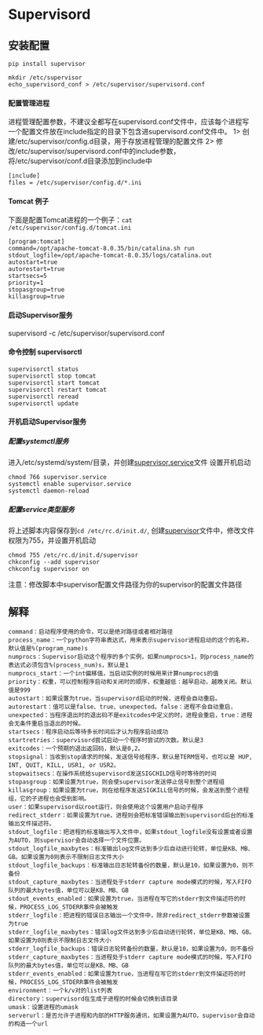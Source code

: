 # Supervisord

## 安装配置
```
pip install supervisor

mkdir /etc/supervisor
echo_supervisord_conf > /etc/supervisor/supervisord.conf 
```


#### 配置管理进程

进程管理配置参数，不建议全都写在supervisord.conf文件中，应该每个进程写一个配置文件放在include指定的目录下包含进supervisord.conf文件中。 
1> 创建/etc/supervisor/config.d目录，用于存放进程管理的配置文件 
2> 修改/etc/supervisor/supervisord.conf中的include参数，将/etc/supervisor/conf.d目录添加到include中

```
[include]
files = /etc/supervisor/config.d/*.ini
```

#### Tomcat 例子

下面是配置Tomcat进程的一个例子：`cat /etc/supervisor/config.d/tomcat.ini`
```
[program:tomcat]
command=/opt/apache-tomcat-8.0.35/bin/catalina.sh run
stdout_logfile=/opt/apache-tomcat-8.0.35/logs/catalina.out
autostart=true
autorestart=true
startsecs=5
priority=1
stopasgroup=true
killasgroup=true
```

#### 启动Supervisor服务
supervisord -c /etc/supervisor/supervisord.conf

#### 命令控制 supervisorctl
```
supervisorctl status
supervisorctl stop tomcat
supervisorctl start tomcat
supervisorctl restart tomcat
supervisorctl reread
supervisorctl update
```

#### 开机启动Supervisor服务

##### 配置systemctl服务

进入/etc/systemd/system/目录，并创建[supervisor.service][supervisor_service]文件
设置开机启动
```
chmod 766 supervisor.service
systemctl enable supervisor.service
systemctl daemon-reload
```

##### 配置service类型服务
将上述脚本内容保存到`cd /etc/rc.d/init.d/`, 创建[supervisor][supervisor_init]文件中，修改文件权限为755，并设置开机启动
```
chmod 755 /etc/rc.d/init.d/supervisor
chkconfig --add supervisor
chkconfig supervisor on
```

注意：修改脚本中supervisor配置文件路径为你的supervisor的配置文件路径


## 解释
```
command：启动程序使用的命令，可以是绝对路径或者相对路径
process_name：一个python字符串表达式，用来表示supervisor进程启动的这个的名称，默认值是%(program_name)s
numprocs：Supervisor启动这个程序的多个实例，如果numprocs>1，则process_name的表达式必须包含%(process_num)s，默认是1
numprocs_start：一个int偏移值，当启动实例的时候用来计算numprocs的值
priority：权重，可以控制程序启动和关闭时的顺序，权重越低：越早启动，越晚关闭。默认值是999
autostart：如果设置为true，当supervisord启动的时候，进程会自动重启。
autorestart：值可以是false、true、unexpected。false：进程不会自动重启，unexpected：当程序退出时的退出码不是exitcodes中定义的时，进程会重启，true：进程会无条件重启当退出的时候。
startsecs：程序启动后等待多长时间后才认为程序启动成功
startretries：supervisord尝试启动一个程序时尝试的次数。默认是3
exitcodes：一个预期的退出返回码，默认是0,2。
stopsignal：当收到stop请求的时候，发送信号给程序，默认是TERM信号，也可以是 HUP, INT, QUIT, KILL, USR1, or USR2。
stopwaitsecs：在操作系统给supervisord发送SIGCHILD信号时等待的时间
stopasgroup：如果设置为true，则会使supervisor发送停止信号到整个进程组
killasgroup：如果设置为true，则在给程序发送SIGKILL信号的时候，会发送到整个进程组，它的子进程也会受到影响。
user：如果supervisord以root运行，则会使用这个设置用户启动子程序
redirect_stderr：如果设置为true，进程则会把标准错误输出到supervisord后台的标准输出文件描述符。
stdout_logfile：把进程的标准输出写入文件中，如果stdout_logfile没有设置或者设置为AUTO，则supervisor会自动选择一个文件位置。
stdout_logfile_maxbytes：标准输出log文件达到多少后自动进行轮转，单位是KB、MB、GB。如果设置为0则表示不限制日志文件大小
stdout_logfile_backups：标准输出日志轮转备份的数量，默认是10，如果设置为0，则不备份
stdout_capture_maxbytes：当进程处于stderr capture mode模式的时候，写入FIFO队列的最大bytes值，单位可以是KB、MB、GB
stdout_events_enabled：如果设置为true，当进程在写它的stderr到文件描述符的时候，PROCESS_LOG_STDERR事件会被触发
stderr_logfile：把进程的错误日志输出一个文件中，除非redirect_stderr参数被设置为true
stderr_logfile_maxbytes：错误log文件达到多少后自动进行轮转，单位是KB、MB、GB。如果设置为0则表示不限制日志文件大小
stderr_logfile_backups：错误日志轮转备份的数量，默认是10，如果设置为0，则不备份
stderr_capture_maxbytes：当进程处于stderr capture mode模式的时候，写入FIFO队列的最大bytes值，单位可以是KB、MB、GB
stderr_events_enabled：如果设置为true，当进程在写它的stderr到文件描述符的时候，PROCESS_LOG_STDERR事件会被触发
environment：一个k/v对的list列表
directory：supervisord在生成子进程的时候会切换到该目录
umask：设置进程的umask
serverurl：是否允许子进程和内部的HTTP服务通讯，如果设置为AUTO，supervisor会自动的构造一个url
```



[supervisor_service]: https://github.com/jaiminpan/fast-memo/blob/master/supervisord/script/supervisor.service
[supervisor_init]: https://github.com/jaiminpan/fast-memo/blob/master/supervisord/script/supervisor_init_script.sh
